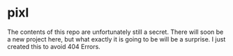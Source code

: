 pixl
====
The contents of this repo are unfortunately still a secret.
There will soon be a new project here, but what exactly it is going to be will be a surprise.
I just created this to avoid 404 Errors.
